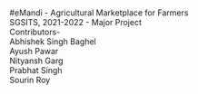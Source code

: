 <br /> #eMandi - Agricultural Marketplace for Farmers
<br />SGSITS, 2021-2022 - Major Project
<br />Contributors-
<br />Abhishek Singh Baghel
<br />Ayush Pawar
<br />Nityansh Garg
<br />Prabhat Singh
<br />Sourin Roy
